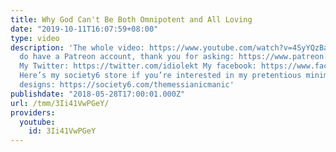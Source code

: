```yaml
---
title: Why God Can't Be Both Omnipotent and All Loving
date: "2019-10-11T16:07:59+08:00"
type: video
description: 'The whole video: https://www.youtube.com/watch?v=4SyYQzBaVlo Yes, I
  do have a Patreon account, thank you for asking: https://www.patreon.com/themessianicmanic
  My Twitter: https://twitter.com/idiolekt My facebook: https://www.facebook.com/themessianicmanic/
  Here’s my society6 store if you’re interested in my pretentious minimalist poster
  designs: https://society6.com/themessianicmanic'
publishdate: "2018-05-28T17:00:01.000Z"
url: /tmm/3Ii41VwPGeY/
providers:
  youtube:
    id: 3Ii41VwPGeY
---
```

